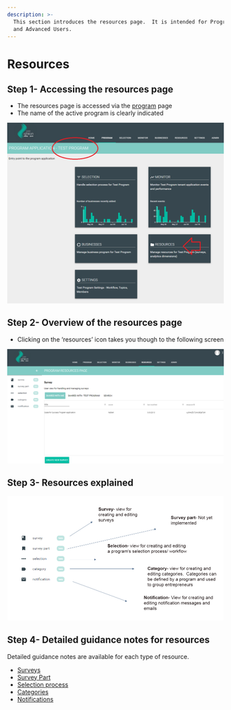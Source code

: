 ```yaml
---
description: >-
  This section introduces the resources page.  It is intended for Program Users
  and Advanced Users.
---
```


# Resources

## Step 1- Accessing the resources page

* The resources page is accessed via the [program](https://program-user-docs.preignition.org/~/edit/drafts/-LFMmRn-kR0r-yY1WvIl/users-program-and-advanced/portfolio) page
* The name of the active program is clearly indicated

![](../../../.gitbook/assets/image%20%2866%29.png)

## Step 2- Overview of the resources page

* Clicking on the ‘resources’ icon takes you though to the following screen

![](../../../.gitbook/assets/image%20%2830%29.png)

## Step 3- Resources explained

![](../../../.gitbook/assets/image-52.png)

## Step 4- Detailed guidance notes for resources

Detailed guidance notes are available for each type of resource.

* [Surveys](https://program-user-docs.preignition.org/~/edit/drafts/-LFR_9AWZ2owVdfY5gnR/users-program-and-advanced/portfolio/resources/surveys)
* [Survey Part](https://program-user-docs.preignition.org/~/edit/drafts/-LFR_9AWZ2owVdfY5gnR/users-program-and-advanced/portfolio/resources/survey-part)
* [Selection process](https://program-user-docs.preignition.org/~/edit/drafts/-LFXZnHFct15EbmnsOBK/users-program-and-advanced/portfolio/resources/selection-process)
* [Categories](https://program-user-docs.preignition.org/~/edit/drafts/-LFXZnHFct15EbmnsOBK/users-program-and-advanced/portfolio/resources/categories)
* [Notifications](https://program-user-docs.preignition.org/~/edit/drafts/-LFXZnHFct15EbmnsOBK/users-program-and-advanced/portfolio/resources/notifications)

